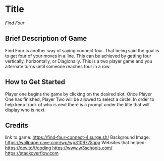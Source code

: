  # Title

 *Find Four*

 ## Brief Description of Game 

 Find Four is another way of saying connect four. That being said the goal is to get four of your moves in a line. This can be achieved by getting four vertically, horizontally, or Diagionally. This is a two player game and you alternate turns until someone reaches four in a row. 

 ## How to Get Started

 Player one begins the game by clicking on the desired slot. Once Player One has finished, Player Two will be allowed to select a circle. In order to help keep track of who is next there is a prompt under the title that will display who is next.  

## Credits

link to game: https://find-four-connect-4.surge.sh/
Background Image: https://wallpapercave.com/wp/wp3109778.jpg
Websites that helped: https://dev.to/t/coding https://www.w3schools.com/ https://stackoverflow.com